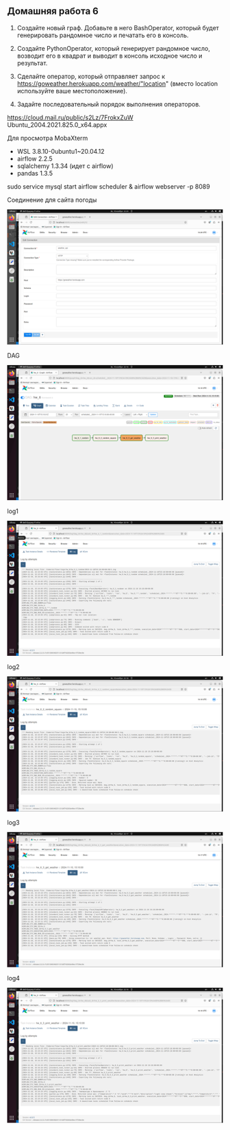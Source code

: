 ## Домашняя работа 6

1. Создайте новый граф. Добавьте в него BashOperator, который будет генерировать рандомное число и печатать его в
консоль.

2. Создайте PythonOperator, который генерирует рандомное число, возводит его в квадрат и выводит в консоль исходное число и результат.

3. Сделайте оператор, который отправляет запрос к https://goweather.herokuapp.com/weather/"location" (вместо location используйте ваше местоположение).

4. Задайте последовательный порядок выполнения операторов.


https://cloud.mail.ru/public/s2Lz/7FrokxZuW
Ubuntu_2004.2021.825.0_x64.appx

Для просмотра MobaXterm

- WSL 3.8.10-0ubuntu1~20.04.12
- airflow 2.2.5
- sqlalchemy 1.3.34 (идет с airflow)
- pandas 1.3.5

sudo service mysql start
airflow scheduler & airflow webserver -p 8089

Соединение для сайта погоды

![API](weather_api.png)

DAG

![DAG](dag.png)

log1

![log1](log1.png)

log2

![log1](log2.png)

log3

![log1](log3.png)

log4

![log1](log4.png)